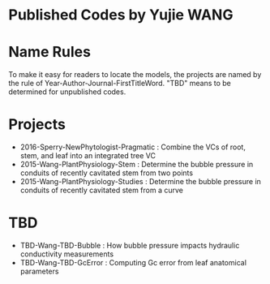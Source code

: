 # Published Codes by Yujie WANG

# Name Rules
To make it easy for readers to locate the models, the projects are named by the rule of Year-Author-Journal-FirstTitleWord. "TBD" means to be determined for unpublished codes.

# Projects
* 2016-Sperry-NewPhytologist-Pragmatic : Combine the VCs of root, stem, and leaf into an integrated tree VC
* 2015-Wang-PlantPhysiology-Stem : Determine the bubble pressure in conduits of recently cavitated stem from two points
* 2015-Wang-PlantPhysiology-Studies : Determine the bubble pressure in conduits of recently cavitated stem from a curve

# TBD
* TBD-Wang-TBD-Bubble : How bubble pressure impacts hydraulic conductivity measurements
* TBD-Wang-TBD-GcError : Computing Gc error from leaf anatomical parameters
